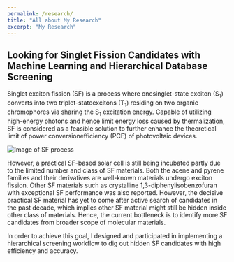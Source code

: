 ```yaml
---
permalink: /research/
title: "All about My Research"
excerpt: "My Research"
---
```


## Looking for Singlet Fission Candidates with Machine Learning and Hierarchical Database Screening  

Singlet exciton fission (SF) is a process where onesinglet-state exciton (S<sub>1</sub>) converts into two triplet-stateexcitons (T<sub>1</sub>) residing on two organic chromophores via sharing the S<sub>1</sub> excitation energy. Capable of utilizing high-energy  photons and hence limit energy loss caused by thermalization, SF is considered as a feasible solution to further enhance the theoretical limit of power conversionefficiency (PCE) of photovoltaic devices. 

![Image of SF process](https://BLABABA.github.io/images/sf_process.png)  

However, a practical SF-based solar cell is still  being  incubated partly due to the limited number and class of SF materials. Both the acene and pyrene families and their derivatives are well-known materials undergo exciton fission. Other SF materials such as crystalline 1,3-diphenylisobenzofuran with exceptional SF performance was also reported. However, the decisive practical SF material has yet to come after active search of candidates in the past decade, which implies  other SF material might still be hidden inside other  class of materials. Hence, the current bottleneck is to identify more SF candidates from broader scope of molecular materials.  

In order to achieve this goal, I designed and participated in implementing a hierarchical screening workflow to dig out hidden SF candidates with high efficiency and accuracy. 